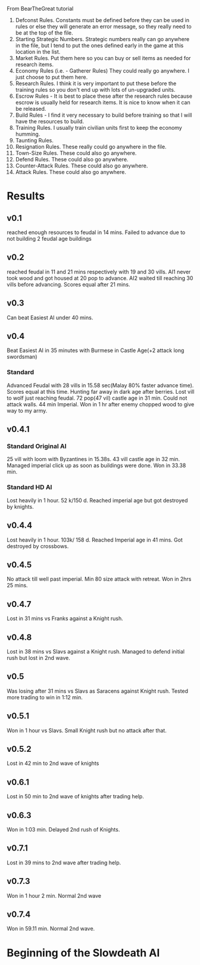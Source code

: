 From BearTheGreat tutorial
1. Defconst Rules.  Constants must be defined before they can be used in rules or else they will generate an error message, so they really need to be at the top of the file.
2. Starting Strategic Numbers.  Strategic numbers really can go anywhere in the file, but I tend to put the ones defined early in the game at this location in the list.
3. Market Rules.  Put them here so you can buy or sell items as needed for research items.
4. Economy Rules (i.e. - Gatherer Rules)  They could really go anywhere.  I just choose to put them here.
5. Research Rules.  I think it is very important to put these before the training rules so you don't end up with lots of un-upgraded units.
6. Escrow Rules - It is best to place these after the research rules because escrow is usually held for research items.  It is nice to know when it can be released.
7. Build Rules - I find it very necessary to build before training so that I will have the resources to build.
8. Training Rules.  I usually train civilian units first to keep the economy humming.
9. Taunting Rules. 
10. Resignation Rules.  These really could go anywhere in the file.
11. Town-Size Rules.  These could also go anywhere.
12. Defend Rules.  These could also go anywhere.
13. Counter-Attack Rules.  These could also go anywhere.
14. Attack Rules.  These could also go anywhere.

# Results

## v0.1
reached enough resources to feudal in 14 mins. Failed to advance due to not building 2 feudal age buildings
## v0.2
reached feudal in 11 and 21 mins respectively with 19 and 30 vills. AI1 never took wood and got housed at 20 pop to advance. AI2 waited till reaching 30 vills before advancing. Scores equal after 21 mins.
## v0.3
Can beat Easiest AI under 40 mins.
## v0.4
Beat Easiest AI in 35 minutes with Burmese in Castle Age(+2 attack long swordsman)
### Standard
Advanced Feudal with 28 vills in 15.58 sec(Malay 80% faster advance time). Scores equal at this time. 
Hunting far away in dark age after berries. Lost vill to wolf just reaching feudal.
72 pop(47 vil) castle age in 31 min. Could not attack walls. 44 min Imperial. Won in 1 hr after enemy chopped wood to give way to my army.
## v0.4.1
### Standard Original AI
25 vill with loom with Byzantines in 15.38s. 43 vill castle age in 32 min. Managed imperial click up as soon as buildings were done. Won in 33.38 min. 
### Standard HD AI
Lost heavily in 1 hour. 52 k/150 d. Reached imperial age but got destroyed by knights.
## v0.4.4
Lost heavily in 1 hour. 103k/ 158 d. Reached Imperial age in 41 mins. Got destroyed by crossbows.
## v0.4.5
No attack till well past imperial. Min 80 size attack with retreat. Won in 2hrs 25 mins.
## v0.4.7
Lost in 31 mins vs Franks against a Knight rush.
## v0.4.8
Lost in 38 mins vs Slavs against a Knight rush. Managed to defend initial rush but lost in 2nd wave.
## v0.5
Was losing after 31 mins vs Slavs as Saracens against Knight rush. Tested more trading to win in 1:12 min.

## v0.5.1
Won in 1 hour vs Slavs. Small Knight rush but no attack after that.
## v0.5.2 
Lost in 42 min to 2nd wave of knights
## v0.6.1
Lost in 50 min to 2nd wave of knights after trading help.
## v0.6.3 
Won in 1:03 min. Delayed 2nd rush of Knights.
## v0.7.1
Lost in 39 mins to 2nd wave after trading help.
## v0.7.3
Won in 1 hour 2 min. Normal 2nd wave
## v0.7.4
Won in 59.11 min. Normal 2nd wave.



# Beginning of the Slowdeath AI